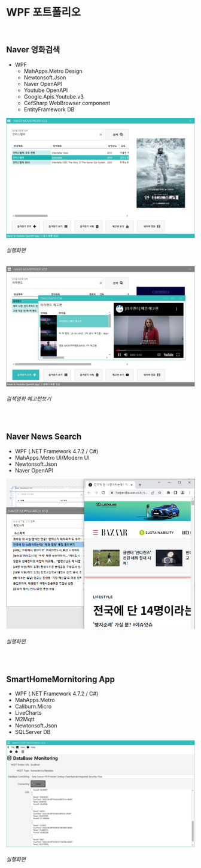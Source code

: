 # WPF 포트폴리오

<br/>

## Naver 영화검색
  - WPF
    - MahApps.Metro Design
    - Newtonsoft.Json
    - Naver OpenAPI
    - Youtube OpenAPI
    - Google.Apis.Youtube.v3
    - CefSharp WebBrowser component
    - EntityFramework DB
    
![NaverMovieFinder](https://github.com/AellimSun/StudyWpf/blob/main/capture/interstellar.png)
###### 실행화면

![YoutubePlay](https://github.com/AellimSun/StudyWpf/blob/main/capture/youtubTrailer.JPG)
###### 검색영화 예고편보기


<br/>

## Naver News Search
  - WPF (.NET Framework 4.7.2 / C#)
  - MahApps.Metro UI/Modern UI
  - Newtonsoft.Json
  - Naver OpenAPI

![NaverNewsSearch](https://raw.githubusercontent.com/AellimSun/StudyWpf/main/capture/NaverNews.png)
###### 실행화면


<br/>

## SmartHomeMornitoring App
 - WPF (.NET Framework 4.7.2 / C#)
  - MahApps.Metro
  - Caliburn.Micro
  - LiveCharts
  - M2Mqtt
  - Newtonsoft.Json
  - SQLServer DB

![SmartHomeMornitoring](https://github.com/AellimSun/StudyWpf/blob/main/capture/SmartHomeMonitoring.JPG)
###### 실행화면
